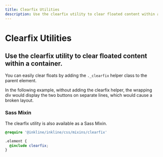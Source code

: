 ```yaml
---
title: Clearfix Utilities
description: Use the clearfix utility to clear floated content within a container. 
---
```


<script setup>
import * as examples from '../../../examples/utilities/clearfix'
</script>

# Clearfix Utilities

## Use the clearfix utility to clear floated content within a container. 

You can easily clear floats by adding the `._clearfix` helper class to the parent element.

In the following example, without adding the clearfix helper, the wrapping div would display the two buttons on separate lines, which would cause a broken layout.

<example type="clearfix" :component="examples.ClearfixBasicExample" :html="examples.ClearfixBasicExampleHTML"></example>

### Sass Mixin
The clearfix utility is also available as a Sass Mixin.

~~~scss
@require '@inkline/inkline/css/mixins/clearfix'

.element {
  @include clearfix;
}
~~~
